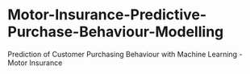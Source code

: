 # Motor-Insurance-Predictive-Purchase-Behaviour-Modelling
Prediction of Customer Purchasing Behaviour with Machine Learning - Motor Insurance
